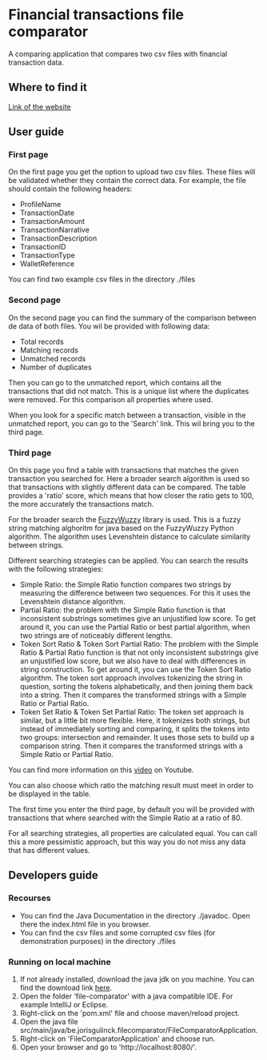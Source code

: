 # Financial transactions file comparator
A comparing application that compares two csv files with financial transaction data.

## Where to find it

[Link of the website](https://young-wildwood-77138.herokuapp.com/)

## User guide
### First page
On the first page you get the option to upload two csv files. These files will be validated whether they contain the
correct data. For example, the file should contain the following headers:

* ProfileName
* TransactionDate
* TransactionAmount
* TransactionNarrative
* TransactionDescription
* TransactionID
* TransactionType
* WalletReference

You can find two example csv files in the directory ./files

### Second page
On the second page you can find the summary of the comparison between de data of both files. You wil be provided with
following data:
* Total records
* Matching records
* Unmatched records
* Number of duplicates

Then you can go to the unmatched report, which contains all the transactions that did not match. This is a unique list
where the duplicates were removed. For this comparison all properties where used.

When you look for a specific match between a transaction, visible in the unmatched report, you can go to the 'Search'
link. This wil bring you to the third page.

### Third page
On this page you find a table with transactions that matches the given transaction you searched for. Here a broader search
algorithm is used so that transactions with slightly different data can be compared. The table provides a 'ratio' score,
which means that how closer the ratio gets to 100, the more accurately the transactions match.

For the broader search the [FuzzyWuzzy](https://github.com/xdrop/fuzzywuzzy) library is used. This is a fuzzy string
matching alghoritm for java based on the FuzzyWuzzy Python algorithm. The algorithm uses Levenshtein distance to calculate
similarity between strings.

Different searching strategies can be applied. You can search the results with the following strategies:
* Simple Ratio: the Simple Ratio function compares two strings by measuring the difference between two sequences. For
  this it uses the Levenshtein distance algorithm.
* Partial Ratio: the problem with the Simple Ratio function is that inconsistent substrings sometimes give an unjustified
  low score. To get around it, you can use the Partial Ratio or best partial algorithm, when two strings are of noticeably
  different lengths.
* Token Sort Ratio & Token Sort Partial Ratio: The problem with the Simple Ratio & Partial Ratio function is that not
  only inconsistent substrings give an unjustified low score, but we also have to deal with differences in string construction.
  To get around it, you can use the Token Sort Ratio algorithm. The token sort approach involves tokenizing the string in
  question, sorting the tokens alphabetically, and then joining them back into a string. Then it compares the transformed
  strings with a Simple Ratio or Partial Ratio.
* Token Set Ratio & Token Set Partial Ratio: The token set approach is similar, but a little bit more flexible. Here, it
  tokenizes both strings, but instead of immediately sorting and comparing, it splits the tokens into two groups:
  intersection and remainder. It uses those sets to build up a comparison string. Then it compares the transformed strings
  with a Simple Ratio or Partial Ratio.

You can find more information on this [video](https://www.youtube.com/watch?v=4L0Py4GkmPU) on Youtube.

You can also choose which ratio the matching result must meet in order to be displayed in the table.

The first time you enter the third page, by default you will be provided with transactions that where searched with
the Simple Ratio at a ratio of 80.

For all searching strategies, all properties are calculated equal. You can call this a more pessimistic approach, but
this way you do not miss any data that has different values.

## Developers guide

### Recourses
* You can find the Java Documentation in the directory ./javadoc. Open there the index.html file in you browser.
* You can find the csv files and some corrupted csv files (for demonstration purposes) in the directory ./files

### Running on local machine
1. If not already installed, download the java jdk on you machine. You can find the download link [here](https://www.oracle.com/java/technologies/javase/jdk11-archive-downloads.html).
2. Open the folder 'file-comparator' with a java compatible IDE. For example IntelliJ or Eclipse.
3. Right-click on the 'pom.xml' file and choose maven/reload project.
4. Open the java file src/main/java/be.jorisgulinck.filecomparator/FileComparatorApplication.
5. Right-click on 'FileComparatorApplication' and choose run.
6. Open your browser and go to 'http://localhost:8080/'.



